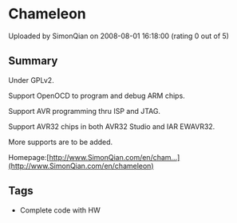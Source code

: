 # Chameleon

Uploaded by SimonQian on 2008-08-01 16:18:00 (rating 0 out of 5)

## Summary

Under GPLv2.  

Support OpenOCD to program and debug ARM chips.  

Support AVR programming thru ISP and JTAG.  

Support AVR32 chips in both AVR32 Studio and IAR EWAVR32.  

More supports are to be added.


Homepage:[http://www.SimonQian.com/en/cham...](http://www.SimonQian.com/en/chameleon)

## Tags

- Complete code with HW
